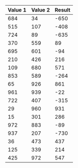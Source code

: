 
|Value 1|	Value 2|	Result|
|:------|:-------|:-------|
|684	  | 34  	 |-650    |
|515	  | 107    |-408    |
|724	  | 89     |-635    |
|370	  | 559    | 89     |
|695	  |601	   |-94     |
|210	  |426	   |216     |
|109	  |680	   |571     |
|853	  |589	   |-264    |
|65	    |926	   | 861    |
|961	  |939	   |-22     |
|722	|407|	-315|
|29	|960|	931|
|15	|301|	286|
|972|	883|	-89|
|937|	207|	-730|
|36	|473	|437|
|125	|339|	214|
|425	|972|	547|
